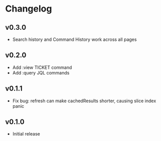 Changelog
=========

v0.3.0
------

* Search history and Command History work across all pages

v0.2.0
------

* Add :view TICKET command
* Add :query JQL commands

v0.1.1
------

* Fix bug: refresh can make cachedResults shorter, causing slice index panic

v0.1.0
------

* Initial release
